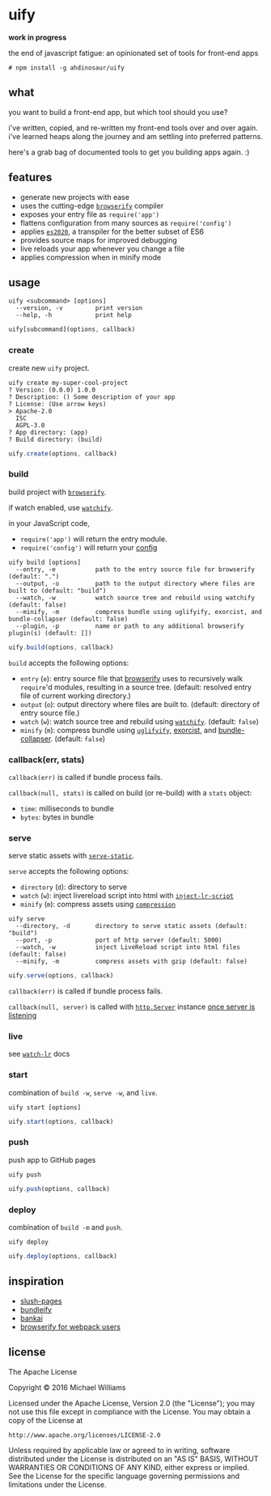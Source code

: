 # uify

**work in progress**

the end of javascript fatigue: an opinionated set of tools for front-end apps

```shell
# npm install -g ahdinosaur/uify
```

## what

you want to build a front-end app, but which tool should you use?

i've written, copied, and re-written my front-end tools over and over again. i've learned heaps along the journey and am settling into preferred patterns.

here's a grab bag of documented tools to get you building apps again. :)

## features

- generate new projects with ease
- uses the cutting-edge [`browserify`](https://github.com/substack/node-browserify) compiler
- exposes your entry file as `require('app')`
- flattens configuration from many sources as `require('config')`
- applies [`es2020`](https://github.com/yoshuawuyts/es2020), a transpiler for the better subset of ES6
- provides source maps for improved debugging
- live reloads your app whenever you change a file
- applies compression when in minify mode

## usage

```shell
uify <subcommand> [options]
  --version, -v         print version
  --help, -h            print help
```

```js
uify[subcommand](options, callback)
```

### create

create new `uify` project.

```shell
uify create my-super-cool-project
? Version: (0.0.0) 1.0.0
? Description: () Some description of your app
? License: (Use arrow keys)
> Apache-2.0
  ISC
  AGPL-3.0
? App directory: (app)
? Build directory: (build)
```

```js
uify.create(options, callback)
```

### build

build project with [`browserify`](https://github.com/substack/node-browserify).

if watch enabled, use [`watchify`](https://github.com/substack/watchify).

in your JavaScript code,

- `require('app')` will return the entry module.
- `require('config')` will return your [config](https://github.com/ahdinosaur/simple-rc)

```shell
uify build [options]
  --entry, -e           path to the entry source file for browserify (default: ".")
  --output, -o          path to the output directory where files are built to (default: "build")
  --watch, -w           watch source tree and rebuild using watchify (default: false)
  --minify, -m          compress bundle using uglifyify, exorcist, and bundle-collapser (default: false)
  --plugin, -p          name or path to any additional browserify plugin(s) (default: [])
```

```js
uify.build(options, callback)
```

`build` accepts the following options:

- `entry` (`e`): entry source file that [browserify](https://github.com/substack/node-browserify) uses to recursively walk `require`'d modules, resulting in a source tree. (default: resolved entry file of current working directory.)
- `output` (`o`): output directory where files are built to. (default: directory of entry source file.)
- `watch` (`w`): watch source tree and rebuild using [`watchify`](https://github.com/substack/watchify). (default: `false`)
- `minify` (`m`): compress bundle using [`uglifyify`](https://github.com/hughsk/uglifyify), [exorcist](https://github.com/thlorenz/exorcist), and [bundle-collapser](https://github.com/substack/bundle-collapser). (default: `false`)

### callback(err, stats)

`callback(err)` is called if bundle process fails.

`callback(null, stats)` is called on build (or re-build) with a `stats` object:

- `time`: milliseconds to bundle
- `bytes`: bytes in bundle

### serve

serve static assets with [`serve-static`](https://github.com/expressjs/serve-static).

`serve` accepts the following options:

- `directory` (`d`): directory to serve
- `watch` (`w`): inject livereload script into html with [`inject-lr-script`](https://github.com/mattdesl/inject-lr-script)
- `minify` (`m`): compress assets using [`compression`](https://github.com/expressjs/compression)

```shell
uify serve
  --directory, -d       directory to serve static assets (default: "build")
  --port, -p            port of http server (default: 5000)
  --watch, -w           inject LiveReload script into html files (default: false)
  --minify, -m          compress assets with gzip (default: false)
```

```js
uify.serve(options, callback)
```

`callback(err)` is called if bundle process fails.

`callback(null, server)` is called with [`http.Server`](https://nodejs.org/api/http.html#http_class_http_server) instance [once server is listening](https://nodejs.org/api/net.html#net_event_listening)

### live

see [`watch-lr`](https://github.com/ahdinosaur/watch-lr) docs

### start

combination of `build -w`, `serve -w`, and `live`.

```shell
uify start [options]
```

```js
uify.start(options, callback)
```

### push

push app to GitHub pages

```shell
uify push
```

```js
uify.push(options, callback)
```

### deploy

combination of `build -m` and `push`.

```shell
uify deploy
```

```js
uify.deploy(options, callback)
```

## inspiration

- [slush-pages](https://github.com/ahdinosaur/slush-pages)
- [bundleify](https://github.com/bendrucker/bundleify)
- [bankai](https://github.com/yoshuawuyts/bankai)
- [browserify for webpack users](https://gist.github.com/substack/68f8d502be42d5cd4942)

## license

The Apache License

Copyright &copy; 2016 Michael Williams

Licensed under the Apache License, Version 2.0 (the "License");
you may not use this file except in compliance with the License.
You may obtain a copy of the License at

    http://www.apache.org/licenses/LICENSE-2.0

Unless required by applicable law or agreed to in writing, software
distributed under the License is distributed on an "AS IS" BASIS,
WITHOUT WARRANTIES OR CONDITIONS OF ANY KIND, either express or implied.
See the License for the specific language governing permissions and
limitations under the License.
